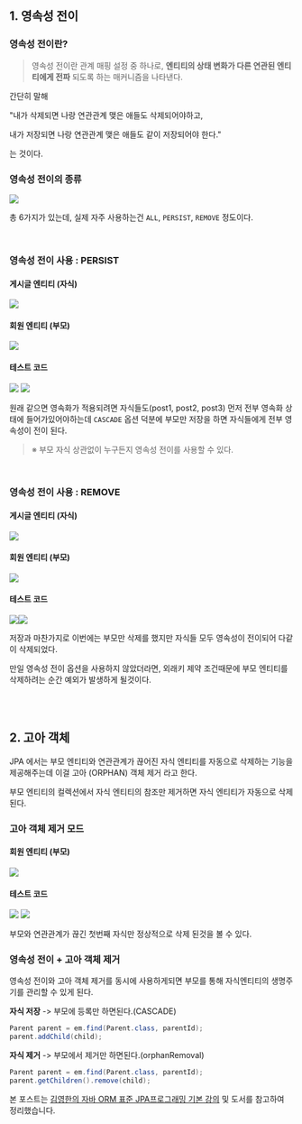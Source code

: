 ## 1. 영속성 전이

### 영속성 전이란?
>영속성 전이란 관계 매핑 설정 중 하나로, **엔티티의 상태 변화가 다른 연관된 엔티티에게 전파** 되도록 하는 매커니즘을 나타낸다.

간단히 말해 

"내가 삭제되면 나랑 연관관계 맺은 애들도 삭제되어야하고,  

내가 저장되면 나랑 연관관계 맺은 애들도 같이 저장되어야 한다."

는 것이다.


### 영속성 전이의 종류
<img src="https://velog.velcdn.com/images/minwoorich/post/f2d0a4a5-4588-41bc-8719-1e95607d0e7b/image.png" style="margin:0;"/>


총 6가지가 있는데, 실제 자주 사용하는건 ``ALL``, ``PERSIST``, ``REMOVE`` 정도이다.

<br/>

### 영속성 전이 사용 : PERSIST
#### 게시글 엔티티 (자식)
<img src="https://velog.velcdn.com/images/minwoorich/post/b6ebae09-bb53-4bba-a50b-a2336b814137/image.png" style="margin:0;"/>

#### 회원 엔티티 (부모)
<img src="https://velog.velcdn.com/images/minwoorich/post/5220ad1a-b489-4e38-bfe9-5469ccdfa2f4/image.png" style="margin:0;"/>

#### 테스트 코드
<img src="https://velog.velcdn.com/images/minwoorich/post/445c8b7b-a33c-46b9-b97e-2f7519861f58/image.png" style="margin:0;"/>
<img src="https://velog.velcdn.com/images/minwoorich/post/53fc5442-ad87-4fea-bdfb-ed4efe4500e3/image.png" style="margin:0;"/>

원래 같으면 영속화가 적용되려면 자식들도(post1, post2, post3) 먼저 전부 영속화 상태에 들어가있어야하는데 ``CASCADE`` 옵션 덕분에 부모만 저장을 하면 자식들에게 전부 영속성이 전이 된다.

>※ 부모 자식 상관없이 누구든지 영속성 전이를 사용할 수 있다.

<br/>

### 영속성 전이 사용 : REMOVE
#### 게시글 엔티티 (자식)
<img src="https://velog.velcdn.com/images/minwoorich/post/b6ebae09-bb53-4bba-a50b-a2336b814137/image.png" style="margin:0;"/>

#### 회원 엔티티 (부모)
<img src="https://velog.velcdn.com/images/minwoorich/post/8952ca2a-6e02-46b6-9eec-0252fdc01a75/image.png" style="margin:0;"/>

#### 테스트 코드
<img src="https://velog.velcdn.com/images/minwoorich/post/9ab8d354-0ae6-44f3-b06c-627d7dfcecaf/image.png" style="margin:0;"/><img src="https://velog.velcdn.com/images/minwoorich/post/15453b55-86c4-4889-ac5b-4ceccbdd48ec/image.png" style="margin:0;"/>

저장과 마찬가지로 이번에는 부모만 삭제를 했지만 자식들 모두 영속성이 전이되어 다같이 삭제되었다.

만일 영속성 전이 옵션을 사용하지 않았더라면, 외래키 제약 조건때문에 부모 엔티티를 삭제하려는 순간 예외가 발생하게 될것이다.

<br/><br/>

## 2. 고아 객체

JPA 에서는 부모 엔티티와 연관관계가 끊어진 자식 엔티티를 자동으로 삭제하는 기능을 제공해주는데 이걸 고아 (ORPHAN) 객체 제거 라고 한다.

부모 엔티티의 컬렉션에서 자식 엔티티의 참조만 제거하면 자식 엔티티가 자동으로 삭제된다. 

### 고아 객체 제거 모드

#### 회원 엔티티 (부모)
<img src="https://velog.velcdn.com/images/minwoorich/post/fab0f4d7-ef12-40bd-a284-08ccd824c0bb/image.png" style="margin:0;"/>

#### 테스트 코드
<img src="https://velog.velcdn.com/images/minwoorich/post/e80cb3ba-4a56-4d47-bc92-c8ba63b87c28/image.png" style="margin:0;"/>
<img src="https://velog.velcdn.com/images/minwoorich/post/0c451cca-cecc-4117-8d0d-25bbf921608a/image.png" style="margin:0;"/>

부모와 연관관계가 끊긴 첫번째 자식만 정상적으로 삭제 된것을 볼 수 있다.

### 영속성 전이 + 고아 객체 제거
영속성 전이와 고아 객체 제거를 동시에 사용하게되면 부모를 통해 자식엔티티의 생명주기를 관리할 수 있게 된다. 

**자식 저장** -> 부모에 등록만 하면된다.(CASCADE)
```java
Parent parent = em.find(Parent.class, parentId);
parent.addChild(child);
```

**자식 제거** -> 부모에서 제거만 하면된다.(orphanRemoval)
```java
Parent parent = em.find(Parent.class, parentId);
parent.getChildren().remove(child);
```

>
본 포스트는
[김영한의 자바 ORM 표준 JPA프로그래밍 기본 강의](https://www.inflearn.com/course/ORM-JPA-Basic/) 및 도서를 참고하여 정리했습니다.
